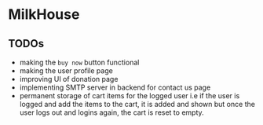 # MilkHouse 
## TODOs
- making the `buy now` button functional
 - making the user profile page
  - improving UI of donation page
  - implementing SMTP server in backend for contact us page
  - permanent storage of cart items for the logged user i.e if the user is logged and add the items to the cart, it is added and shown but once the user logs out and logins again, the cart is reset to empty.

